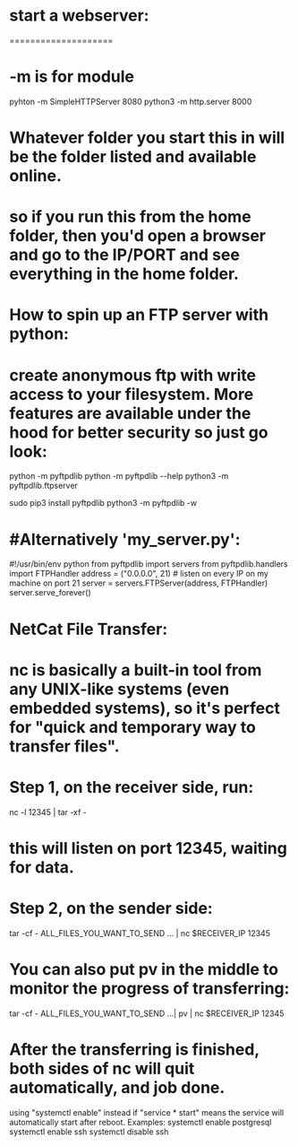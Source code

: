 
# start a webserver:
====================
# -m is for module
pyhton -m SimpleHTTPServer 8080
python3 -m http.server 8000
# Whatever folder you start this in will be the folder listed and available online. 
# so if you run this from the home folder, then you'd open a browser and go to the IP/PORT and see everything in the home folder.


How to spin up an FTP server with python:
=========================================
# create anonymous ftp with write access to your filesystem. More features are available under the hood for better security so just go look:
python -m pyftpdlib
python -m pyftpdlib --help
python3 -m pyftpdlib.ftpserver

sudo pip3 install pyftpdlib
python3 -m pyftpdlib -w  


#Alternatively 'my_server.py':
==============================
#!/usr/bin/env python
from pyftpdlib import servers
from pyftpdlib.handlers import FTPHandler
address = ("0.0.0.0", 21)  # listen on every IP on my machine on port 21
server = servers.FTPServer(address, FTPHandler)
server.serve_forever()


NetCat File Transfer:
=====================
# nc is basically a built-in tool from any UNIX-like systems (even embedded systems), so it's perfect for "quick and temporary way to transfer files".
# Step 1, on the receiver side, run:
nc -l 12345 | tar -xf -
# this will listen on port 12345, waiting for data.

# Step 2, on the sender side:
tar -cf - ALL_FILES_YOU_WANT_TO_SEND ... | nc $RECEIVER_IP 12345

# You can also put pv in the middle to monitor the progress of transferring:
tar -cf - ALL_FILES_YOU_WANT_TO_SEND ...| pv | nc $RECEIVER_IP 12345

# After the transferring is finished, both sides of nc will quit automatically, and job done.







using "systemctl enable" instead if "service * start" means the service will automatically start after reboot. 
Examples:
systemctl enable postgresql
systemctl enable ssh 
systemctl disable ssh
 
